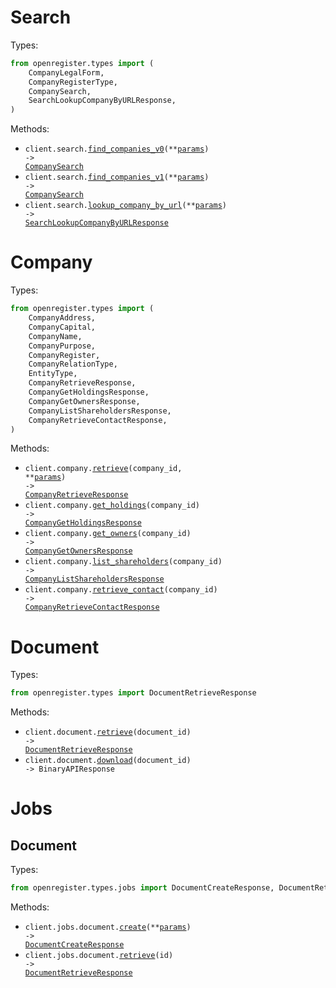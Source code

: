 # Search

Types:

```python
from openregister.types import (
    CompanyLegalForm,
    CompanyRegisterType,
    CompanySearch,
    SearchLookupCompanyByURLResponse,
)
```

Methods:

- <code title="get /v0/search/company">client.search.<a href="./src/openregister/resources/search.py">find_companies_v0</a>(\*\*<a href="src/openregister/types/search_find_companies_v0_params.py">params</a>) -> <a href="./src/openregister/types/company_search.py">CompanySearch</a></code>
- <code title="post /v1/search/company">client.search.<a href="./src/openregister/resources/search.py">find_companies_v1</a>(\*\*<a href="src/openregister/types/search_find_companies_v1_params.py">params</a>) -> <a href="./src/openregister/types/company_search.py">CompanySearch</a></code>
- <code title="get /v0/search/lookup">client.search.<a href="./src/openregister/resources/search.py">lookup_company_by_url</a>(\*\*<a href="src/openregister/types/search_lookup_company_by_url_params.py">params</a>) -> <a href="./src/openregister/types/search_lookup_company_by_url_response.py">SearchLookupCompanyByURLResponse</a></code>

# Company

Types:

```python
from openregister.types import (
    CompanyAddress,
    CompanyCapital,
    CompanyName,
    CompanyPurpose,
    CompanyRegister,
    CompanyRelationType,
    EntityType,
    CompanyRetrieveResponse,
    CompanyGetHoldingsResponse,
    CompanyGetOwnersResponse,
    CompanyListShareholdersResponse,
    CompanyRetrieveContactResponse,
)
```

Methods:

- <code title="get /v0/company/{company_id}">client.company.<a href="./src/openregister/resources/company.py">retrieve</a>(company_id, \*\*<a href="src/openregister/types/company_retrieve_params.py">params</a>) -> <a href="./src/openregister/types/company_retrieve_response.py">CompanyRetrieveResponse</a></code>
- <code title="get /v1/company/{company_id}/holdings">client.company.<a href="./src/openregister/resources/company.py">get_holdings</a>(company_id) -> <a href="./src/openregister/types/company_get_holdings_response.py">CompanyGetHoldingsResponse</a></code>
- <code title="get /v1/company/{company_id}/owners">client.company.<a href="./src/openregister/resources/company.py">get_owners</a>(company_id) -> <a href="./src/openregister/types/company_get_owners_response.py">CompanyGetOwnersResponse</a></code>
- <code title="get /v0/company/{company_id}/shareholders">client.company.<a href="./src/openregister/resources/company.py">list_shareholders</a>(company_id) -> <a href="./src/openregister/types/company_list_shareholders_response.py">CompanyListShareholdersResponse</a></code>
- <code title="get /v0/company/{company_id}/contact">client.company.<a href="./src/openregister/resources/company.py">retrieve_contact</a>(company_id) -> <a href="./src/openregister/types/company_retrieve_contact_response.py">CompanyRetrieveContactResponse</a></code>

# Document

Types:

```python
from openregister.types import DocumentRetrieveResponse
```

Methods:

- <code title="get /v0/document/{document_id}">client.document.<a href="./src/openregister/resources/document.py">retrieve</a>(document_id) -> <a href="./src/openregister/types/document_retrieve_response.py">DocumentRetrieveResponse</a></code>
- <code title="get /v0/document/{document_id}/download">client.document.<a href="./src/openregister/resources/document.py">download</a>(document_id) -> BinaryAPIResponse</code>

# Jobs

## Document

Types:

```python
from openregister.types.jobs import DocumentCreateResponse, DocumentRetrieveResponse
```

Methods:

- <code title="post /v0/jobs/document">client.jobs.document.<a href="./src/openregister/resources/jobs/document.py">create</a>(\*\*<a href="src/openregister/types/jobs/document_create_params.py">params</a>) -> <a href="./src/openregister/types/jobs/document_create_response.py">DocumentCreateResponse</a></code>
- <code title="get /v0/jobs/document/{id}">client.jobs.document.<a href="./src/openregister/resources/jobs/document.py">retrieve</a>(id) -> <a href="./src/openregister/types/jobs/document_retrieve_response.py">DocumentRetrieveResponse</a></code>
